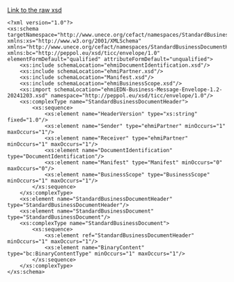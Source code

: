 
[Link to the raw xsd](ehmiStandardBusinessDocumentHeader.xsd)

	<?xml version="1.0"?>
	<xs:schema targetNamespace="http://www.unece.org/cefact/namespaces/StandardBusinessDocumentHeader" xmlns:xs="http://www.w3.org/2001/XMLSchema" xmlns="http://www.unece.org/cefact/namespaces/StandardBusinessDocumentHeader" xmlns:bc="http://peppol.eu/xsd/ticc/envelope/1.0" elementFormDefault="qualified" attributeFormDefault="unqualified">
		<xs:include schemaLocation="ehmiDocumentIdentification.xsd"/>
		<xs:include schemaLocation="ehmiPartner.xsd"/>
		<xs:include schemaLocation="Manifest.xsd"/>
		<xs:include schemaLocation="ehmiBusinessScope.xsd"/>
		<xs:import schemaLocation="ehmiEDN-Business-Message-Envelope-1.2-20241203.xsd" namespace="http://peppol.eu/xsd/ticc/envelope/1.0"/>
		<xs:complexType name="StandardBusinessDocumentHeader">
			<xs:sequence>
				<xs:element name="HeaderVersion" type="xs:string" fixed="1.0"/>
				<xs:element name="Sender" type="ehmiPartner" minOccurs="1" maxOccurs="1"/>
				<xs:element name="Receiver" type="ehmiPartner" minOccurs="1" maxOccurs="1"/>
				<xs:element name="DocumentIdentification" type="DocumentIdentification"/>
				<xs:element name="Manifest" type="Manifest" minOccurs="0" maxOccurs="0"/>
				<xs:element name="BusinessScope" type="BusinessScope" minOccurs="1" maxOccurs="1"/>
			</xs:sequence>
		</xs:complexType>
		<xs:element name="StandardBusinessDocumentHeader" type="StandardBusinessDocumentHeader"/>
		<xs:element name="StandardBusinessDocument" type="StandardBusinessDocument"/>
		<xs:complexType name="StandardBusinessDocument">
			<xs:sequence>
				<xs:element ref="StandardBusinessDocumentHeader" minOccurs="1" maxOccurs="1"/>
				<xs:element name="BinaryContent" type="bc:BinaryContentType" minOccurs="1" maxOccurs="1"/>
			</xs:sequence>
		</xs:complexType>
	</xs:schema>
